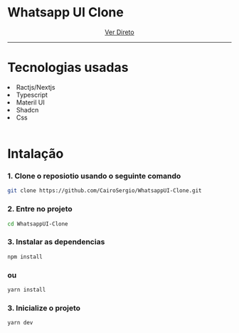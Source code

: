 # Whatsapp UI Clone

<div style="display:flex;justify-content:center;">
    <a href="cairosergiondava.vercel.app">Ver Direto</a>
</div>
<hr/>

# Tecnologias usadas
<li>Ractjs/Nextjs</li>
<li>Typescript</li>
<li>Materil UI</li>
<li>Shadcn</li>
<li>Css</li>

<br>

# Intalação
### 1. Clone o reposiotio usando o seguinte comando
```bash
git clone https://github.com/CairoSergio/WhatsappUI-Clone.git
```

### 2. Entre no projeto
```bash
cd WhatsappUI-Clone
```

### 3. Instalar as dependencias
```bash
npm install
```
### ou
```bash
yarn install
```

### 3. Inicialize o projeto
```bash
yarn dev
```
<br/>
